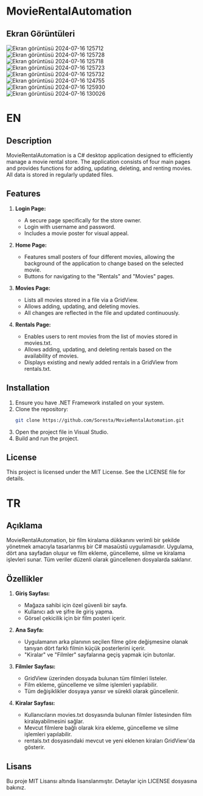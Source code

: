 # MovieRentalAutomation

## Ekran Görüntüleri
![Ekran görüntüsü 2024-07-16 125712](https://github.com/user-attachments/assets/00577303-fa9a-42f7-88ed-9b3725efa1a0)
![Ekran görüntüsü 2024-07-16 125728](https://github.com/user-attachments/assets/d0feb996-0ab3-4c77-a275-3b643ef128e4)
![Ekran görüntüsü 2024-07-16 125718](https://github.com/user-attachments/assets/a2f8d9f2-43a3-4458-99e9-5d8ca9d5a46f)
![Ekran görüntüsü 2024-07-16 125723](https://github.com/user-attachments/assets/fbe73192-8ae6-42ce-a762-d90c7fff12cb)
![Ekran görüntüsü 2024-07-16 125732](https://github.com/user-attachments/assets/d9036153-f2cf-4d81-a43f-32d7ba5f4eef)
![Ekran görüntüsü 2024-07-16 124755](https://github.com/user-attachments/assets/af4a7ff2-a282-46f7-80da-69ff58bda425)
![Ekran görüntüsü 2024-07-16 125930](https://github.com/user-attachments/assets/8a605b7b-b4bc-443e-948a-36e3cffadb31)
![Ekran görüntüsü 2024-07-16 130026](https://github.com/user-attachments/assets/aeae39a7-8c78-41c4-8b86-3fbdb29970b9)


# EN
## Description
MovieRentalAutomation is a C# desktop application designed to efficiently manage a movie rental store. The application consists of four main pages and provides functions for adding, updating, deleting, and renting movies. All data is stored in regularly updated files.

## Features
1. **Login Page:**
   - A secure page specifically for the store owner.
   - Login with username and password.
   - Includes a movie poster for visual appeal.

2. **Home Page:**
   - Features small posters of four different movies, allowing the background of the application to change based on the selected movie.
   - Buttons for navigating to the "Rentals" and "Movies" pages.

3. **Movies Page:**
   - Lists all movies stored in a file via a GridView.
   - Allows adding, updating, and deleting movies.
   - All changes are reflected in the file and updated continuously.

4. **Rentals Page:**
   - Enables users to rent movies from the list of movies stored in movies.txt.
   - Allows adding, updating, and deleting rentals based on the availability of movies.
   - Displays existing and newly added rentals in a GridView from rentals.txt.

## Installation
1. Ensure you have .NET Framework installed on your system.
2. Clone the repository:
   ```sh
   git clone https://github.com/Soresta/MovieRentalAutomation.git
3. Open the project file in Visual Studio.
4. Build and run the project.

## License
This project is licensed under the MIT License. See the LICENSE file for details.

# TR
## Açıklama
MovieRentalAutomation, bir film kiralama dükkanını verimli bir şekilde yönetmek amacıyla tasarlanmış bir C# masaüstü uygulamasıdır. Uygulama, dört ana sayfadan oluşur ve film ekleme, güncelleme, silme ve kiralama işlevleri sunar. Tüm veriler düzenli olarak güncellenen dosyalarda saklanır.

## Özellikler
1. **Giriş Sayfası:**
   - Mağaza sahibi için özel güvenli bir sayfa.
   - Kullanıcı adı ve şifre ile giriş yapma.
   - Görsel çekicilik için bir film posteri içerir.

2. **Ana Sayfa:**
   - Uygulamanın arka planının seçilen filme göre değişmesine olanak tanıyan dört farklı filmin küçük posterlerini içerir.
   - "Kiralar" ve "Filmler" sayfalarına geçiş yapmak için butonlar.

3. **Filmler Sayfası:**
   - GridView üzerinden dosyada bulunan tüm filmleri listeler.
   - Film ekleme, güncelleme ve silme işlemleri yapılabilir.
   - Tüm değişiklikler dosyaya yansır ve sürekli olarak güncellenir.

4. **Kiralar Sayfası:**
   - Kullanıcıların movies.txt dosyasında bulunan filmler listesinden film kiralayabilmesini sağlar.
   - Mevcut filmlere bağlı olarak kira ekleme, güncelleme ve silme işlemleri yapılabilir.
   - rentals.txt dosyasındaki mevcut ve yeni eklenen kiraları GridView'da gösterir.
## Lisans
Bu proje MIT Lisansı altında lisanslanmıştır. Detaylar için LICENSE dosyasına bakınız.
